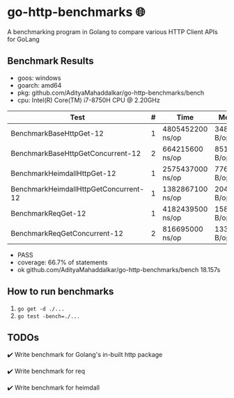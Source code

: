 # go-http-benchmarks 🌐

A benchmarking program in Golang to compare various HTTP Client APIs for GoLang

## Benchmark Results

- goos: windows
- goarch: amd64
- pkg: github.com/AdityaMahaddalkar/go-http-benchmarks/bench
- cpu: Intel(R) Core(TM) i7-8750H CPU @ 2.20GHz

| Test                                  | #   | Time             | Memory        | Allocations     |
| ------------------------------------- | --- | ---------------- | ------------- | --------------- |
| BenchmarkBaseHttpGet-12               | 1   | 4805452200 ns/op | 3484448 B/op  | 26876 allocs/op |
| BenchmarkBaseHttpGetConcurrent-12     | 2   | 664215600 ns/op  | 851788 B/op   | 3355 allocs/op  |
| BenchmarkHeimdallHttpGet-12           | 1   | 2575437000 ns/op | 776984 B/op   | 3552 allocs/op  |
| BenchmarkHeimdallHttpGetConcurrent-12 | 1   | 1382867100 ns/op | 2042176 B/op  | 15833 allocs/op |
| BenchmarkReqGet-12                    | 1   | 4182439500 ns/op | 15870752 B/op | 27962 allocs/op |
| BenchmarkReqGetConcurrent-12          | 2   | 816695000 ns/op  | 13309200 B/op | 4764 allocs/op  |

- PASS
- coverage: 66.7% of statements
- ok github.com/AdityaMahaddalkar/go-http-benchmarks/bench 18.157s

## How to run benchmarks

1. `go get -d ./...`
2. `go test -bench=./...`

## TODOs

✔️ Write benchmark for Golang's in-built http package

✔️ Write benchmark for req

✔️ Write benchmark for heimdall
